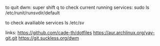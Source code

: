 to quit dwm: super shift q
to check current running services:
sudo ls /etc/runit/runsvdir/default

to check availiable services
ls /etc/sv

links:
https://github.com/cade-th/dotfiles
https://aur.archlinux.org/yay-git.git
https://git.suckless.org/dwm



